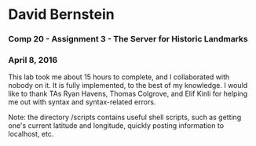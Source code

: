 # David Bernstein
### Comp 20 - Assignment 3 - The Server for Historic Landmarks
### April 8, 2016

This lab took me about 15 hours to complete, and I collaborated with nobody on it. It is fully implemented, to the best of my knowledge.
I would like to thank TAs Ryan Havens, Thomas Colgrove, and Elif Kinli for helping me out with syntax and syntax-related errors.

Note: the directory /scripts contains useful shell scripts, such as getting one's current latitude and longitude, quickly posting information to localhost, etc.